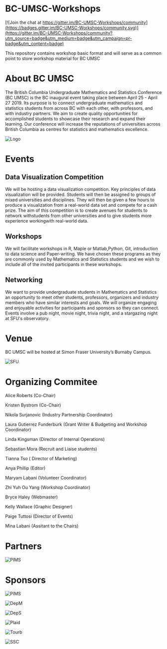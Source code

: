 # BC-UMSC-Workshops

[![Join the chat at https://gitter.im/BC-UMSC-Workshops/community](https://badges.gitter.im/BC-UMSC-Workshops/community.svg)](https://gitter.im/BC-UMSC-Workshops/community?utm_source=badge&utm_medium=badge&utm_campaign=pr-badge&utm_content=badge)

This repository contains workshop basic format and will serve as a common point to store workshop material for BC UMSC

# About BC UMSC 

The British Columbia Undergraduate Mathematics and Statistics Conference (BC  UMSC)  is  the BC inaugural event taking place between April 25 - April 27 2019. Its purpose is to connect  undergraduate  mathematics  and  statistics students from across  BC with each other,  with professors,  and with  industry partners.   We  aim  to  create  quality  opportunities  for  accomplished  students to showcase their research and expand their learning.  Our conference will increase the reputations of universities across British Columbia as centres for statistics and mathematics excellence.

![Logo](./Images/5E9027E9-0012-4F85-B598-6877015E88EA.png)

# Events 

## Data Visualization Competition

We will be hosting a data visualization competition. Key principles of data visualization will be provided. Students will then be assigned to groups of mixed universities and disciplines. They will then be given a few hours to produce a visualization from a real-world data set and compete for a cash prize. The aim of this competition is to create avenues for students to network withstudents from other universities and to give students more experience workingwith real-world data.

## Workshops

We will facilitate workshops in R, Maple or Matlab,Python,  Git, introduction to data science and Paper-writing.  We have chosen these programs as they are commonly used by Mathematics and Statistics students and we wish to include all of the invited participants in these workshops.

## Networking

We want to provide undergraduate students in Mathematics and Statistics an opportunity to meet other students, professors, organizers and industry members who have similar interests and goals. We will organize engaging and enjoyable activities for participants and sponsors so they can connect. Events involve a pub night,  movie night,  trivia night,  and a stargazing night at SFU's observatory.  

# Venue

BC UMSC will be hosted at Simon Fraser University’s Burnaby Campus.

![SFU](./Images/SFU.jpg)

# Organizing Commitee

Alice Roberts (Co-Chair)

Kristen Bystrom (Co-Chair)

Nikola Surjanovic (Industry Partnership Coordinator)

Laura Gutierrez Funderburk (Grant Writer & Budgeting and Workshop Coordinator)

Linda Kingsman (Director of Internal Operations)

Sebastian Mora (Recruit and Liaise students)

Tianna Tso ( Director of Marketing)

Anya Phillip (Editor)

Maryam Labani (Volunteer Coordinator)

Zhi Yuh Ou Yang (Workshop Coordinator)

Bryce Haley (Webmaster)

Kelly Wallace (Graphic Designer)

Paige Tuttosi (Director of Events)

Mina Labani (Assitant to the Chairs)

# Partners

![PIMS](./Images/SponsorsLogo/SciProg.png) 

# Sponsors 

![PIMS](./Images/SponsorsLogo/Pims.png)

![DepM](./Images/SponsorsLogo/DepMa.png)

![DepS](./Images/SponsorsLogo/DepSta.png)

![Plaid](./Images/SponsorsLogo/Plaid.png)

![Tourb](./Images/SponsorsLogo/TourB.png)

![SSC](./Images/SponsorsLogo/SSC.png)

